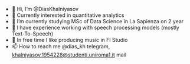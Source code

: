 - 👋 Hi, I’m @DiasKhalniyasov
- 👀 Currently interested in quantitative analytics
- :blue_book: I’m currently studying MSc of Data Science in La Sapienza on 2 year
- :scroll: I have experience working with speech processing models (mostly Text-To-Speech)
- :revolving_hearts: In free time I like producing music in Fl Studio
- 📫 How to reach me @dias_kh telegram, khalniyasov.1954228@studenti.uniroma1.it mail

<!---
DiasKhalniyasov/DiasKhalniyasov is a ✨ special ✨ repository because its `README.md` (this file) appears on your GitHub profile.
You can click the Preview link to take a look at your changes.
--->

